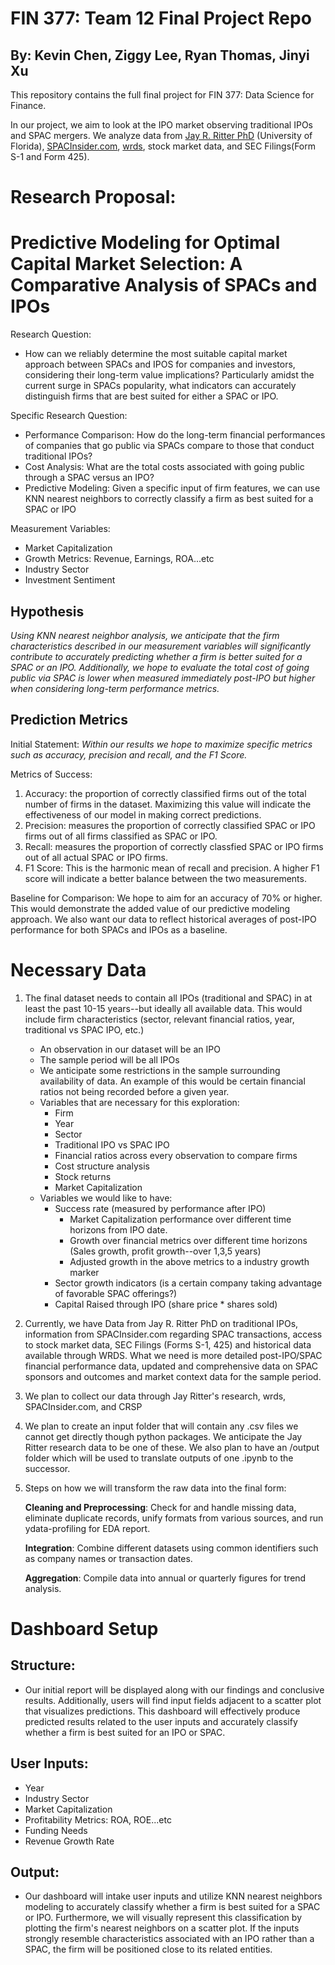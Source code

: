 # FIN 377: Team 12 Final Project Repo
## By: Kevin Chen, Ziggy Lee, Ryan Thomas, Jinyi Xu

This repository contains the full final project for FIN 377: Data Science for Finance.

In our project, we aim to look at the IPO market observing traditional IPOs and SPAC mergers. We analyze data from [Jay R. Ritter PhD](https://site.warrington.ufl.edu/ritter/) (University of Florida), [SPACInsider.com](https://www.spacinsider.com/), [wrds](https://wrds-www.wharton.upenn.edu/), stock market data, and SEC Filings(Form S-1 and Form 425). 

# Research Proposal: 
# Predictive Modeling for Optimal Capital Market Selection: A Comparative Analysis of SPACs and IPOs

Research Question:

- How can we reliably determine the most suitable capital market approach between SPACs and IPOS for companies and investors, considering their long-term value implications? Particularly amidst the current surge in SPACs popularity, what indicators can accurately distinguish firms that are best suited for either a SPAC or IPO. 
 

Specific Research Question:
- Performance Comparison: How do the long-term financial performances of companies that go public via SPACs compare to those that conduct traditional IPOs?
- Cost Analysis: What are the total costs associated with going public through a SPAC versus an IPO?
- Predictive Modeling: Given a specific input of firm features, we can use KNN nearest neighbors to correctly classify a firm as best suited for a SPAC or IPO

Measurement Variables: 
- Market Capitalization
- Growth Metrics: Revenue, Earnings, ROA...etc
- Industry Sector
- Investment Sentiment

## Hypothesis

*Using KNN nearest neighbor analysis, we anticipate that the firm characteristics described in our measurement variables will significantly contribute to accurately predicting whether a firm is better suited for a SPAC or an IPO. Additionally, we hope to evaluate the total cost of going public via SPAC is lower when measured immediately post-IPO but higher when considering long-term performance metrics.*

## Prediction Metrics

Initial Statement:
*Within our results we hope to maximize specific metrics such as accuracy, precision and recall, and the F1 Score.*

Metrics of Success:
1. Accuracy: the proportion of correctly classified firms out of the total number of firms in the dataset. Maximizing this value will indicate the effectiveness of our model in making correct predictions.
2. Precision: measures the proportion of correctly classified SPAC or IPO firms out of all firms classified as SPAC or IPO. 
3. Recall: measures the proportion of correctly classfied SPAC or IPO firms out of all actual SPAC or IPO firms. 
4. F1 Score: This is the harmonic mean of recall and precision. A higher F1 score will indicate a better balance between the two measurements. 

Baseline for Comparison: We hope to aim for an accuracy of 70% or higher. This would demonstrate the added value of our predictive modeling approach. We also want our data to reflect historical averages of post-IPO performance for both SPACs and IPOs as a baseline.

# Necessary Data

1. The final dataset needs to contain all IPOs (traditional and SPAC) in at least the past 10-15 years--but ideally all available data. This would include firm characteristics (sector, relevant financial ratios, year, traditional vs SPAC IPO, etc.)
    - An observation in our dataset will be an IPO
    - The sample period will be all IPOs
    - We anticipate some restrictions in the sample surrounding availability of data. An example of this would be certain financial ratios not being recorded before a given year.
    - Variables that are necessary for this exploration:
        - Firm
        - Year
        - Sector
        - Traditional IPO vs SPAC IPO
        - Financial ratios across every observation to compare firms
        - Cost structure analysis
        - Stock returns
        - Market Capitalization
    - Variables we would like to have:
        - Success rate (measured by performance after IPO)
            - Market Capitalization performance over different time horizons from IPO date.
            - Growth over financial metrics over different time horizons (Sales growth, profit growth--over 1,3,5 years)
            - Adjusted growth in the above metrics to a industry growth marker
        - Sector growth indicators (is a certain company taking advantage of favorable SPAC offerings?)
        - Capital Raised through IPO (share price * shares sold)

2. Currently, we have Data from Jay R. Ritter PhD on traditional IPOs, information from SPACInsider.com regarding SPAC transactions, access to stock market data, SEC Filings (Forms S-1, 425) and historical data available through WRDS. What we need is more detailed post-IPO/SPAC financial performance data, updated and comprehensive data on SPAC sponsors and outcomes and market context data for the sample period.

3. We plan to collect our data through Jay Ritter's research, wrds, SPACInsider.com, and CRSP

4. We plan to create an input folder that will contain any .csv files we cannot get directly though python packages. We anticipate the Jay Ritter research data to be one of these. We also plan to have an /output folder which will be used to translate outputs of one .ipynb to the successor.

5. Steps on how we will transform the raw data into the final form: 

    **Cleaning and Preprocessing**: Check for and handle missing data, eliminate duplicate records, unify formats from various sources, and run ydata-profiling for EDA report.

    **Integration**: Combine different datasets using common identifiers such as company names or transaction dates.

    **Aggregation**: Compile data into annual or quarterly figures for trend analysis.

# Dashboard Setup
## Structure: 
- Our initial report will be displayed along with our findings and conclusive results. Additionally, users will find input fields adjacent to a scatter plot that visualizes predictions. This dashboard will effectively produce predicted results related to the user inputs and accurately classify whether a firm is best suited for an IPO or SPAC. 
## User Inputs: 
- Year
- Industry Sector
- Market Capitalization
- Profitability Metrics: ROA, ROE...etc
- Funding Needs
- Revenue Growth Rate
## Output: 
- Our dashboard will intake user inputs and utilize KNN nearest neighbors modeling to accurately classify whether a firm is best suited for a SPAC or IPO. Furthermore, we will visually represent this classification by plotting the firm's nearest neighbors on a scatter plot.  If the inputs strongly resemble characteristics associated with an IPO rather than a SPAC, the firm will be positioned close to its related entities. 
